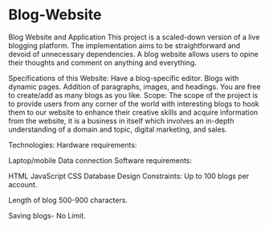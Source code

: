 # Blog-Website

Blog Website and Application
This project is a scaled-down version of a live blogging platform. The implementation aims to be straightforward and devoid of unnecessary dependencies. A blog website allows users to opine their thoughts and comment on anything and everything.

Specifications of this Website:
Have a blog-specific editor.
Blogs with dynamic pages.
Addition of paragraphs, images, and headings.
You are free to create/add as many blogs as you like.
Scope:
The scope of the project is to provide users from any corner of the world with interesting blogs to hook them to our website to enhance their creative skills and acquire information from the website, it is a business in itself which involves an in-depth understanding of a domain and topic, digital marketing, and sales.

Technologies:
Hardware requirements:

Laptop/mobile
Data connection
Software requirements:

HTML
JavaScript
CSS
Database
Design Constraints:
Up to 100 blogs per account.

Length of blog 500-900 characters.

Saving blogs- No Limit.
